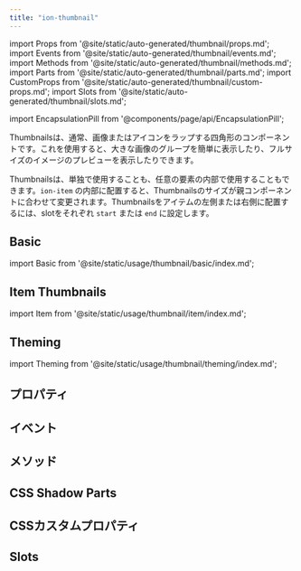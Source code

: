 ```yaml
---
title: "ion-thumbnail"
---
```


import Props from '@site/static/auto-generated/thumbnail/props.md';
import Events from '@site/static/auto-generated/thumbnail/events.md';
import Methods from '@site/static/auto-generated/thumbnail/methods.md';
import Parts from '@site/static/auto-generated/thumbnail/parts.md';
import CustomProps from '@site/static/auto-generated/thumbnail/custom-props.md';
import Slots from '@site/static/auto-generated/thumbnail/slots.md';

<head>
  <title>ion-thumbnail | Thumbnail App Component to Wrap Images or Icons</title>
  <meta name="description" content="ion-thumbnailコンポーネントは、画像やアイコンを包み込み、画像のレイアウト表示や原寸大のプレビューに使用することができます。" />
</head>

import EncapsulationPill from '@components/page/api/EncapsulationPill';

<EncapsulationPill type="shadow" />

Thumbnailsは、通常、画像またはアイコンをラップする四角形のコンポーネントです。これを使用すると、大きな画像のグループを簡単に表示したり、フルサイズのイメージのプレビューを表示したりできます。

Thumbnailsは、単独で使用することも、任意の要素の内部で使用することもできます。`ion-item` の内部に配置すると、Thumbnailsのサイズが親コンポーネントに合わせて変更されます。Thumbnailsをアイテムの左側または右側に配置するには、slotをそれぞれ `start` または `end` に設定します。

## Basic

import Basic from '@site/static/usage/thumbnail/basic/index.md';

<Basic />

## Item Thumbnails

import Item from '@site/static/usage/thumbnail/item/index.md';

<Item />

## Theming

import Theming from '@site/static/usage/thumbnail/theming/index.md';

<Theming />

## プロパティ
<Props />

## イベント
<Events />

## メソッド
<Methods />

## CSS Shadow Parts
<Parts />

## CSSカスタムプロパティ
<CustomProps />

## Slots
<Slots />
